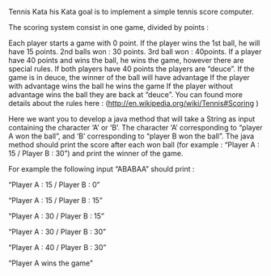 Tennis Kata his Kata goal is to implement a simple tennis score computer.

The scoring system consist in one game, divided by points :

Each player starts a game with 0 point. If the player wins the 1st ball, he will have 15 points. 2nd balls won : 30 points. 3rd ball won : 40points. If a player have 40 points and wins the ball, he wins the game, however there are special rules. If both players have 40 points the players are “deuce”. If the game is in deuce, the winner of the ball will have advantage If the player with advantage wins the ball he wins the game If the player without advantage wins the ball they are back at “deuce”. You can found more details about the rules here : (http://en.wikipedia.org/wiki/Tennis#Scoring )

Here we want you to develop a java method that will take a String as input containing the character ‘A’ or ‘B’. The character ‘A’ corresponding to “player A won the ball”, and ‘B’ corresponding to “player B won the ball”. The java method should print the score after each won ball (for example : “Player A : 15 / Player B : 30”) and print the winner of the game.

For example the following input “ABABAA” should print :

“Player A : 15 / Player B : 0”

“Player A : 15 / Player B : 15”

“Player A : 30 / Player B : 15”

“Player A : 30 / Player B : 30”

“Player A : 40 / Player B : 30”

“Player A wins the game"